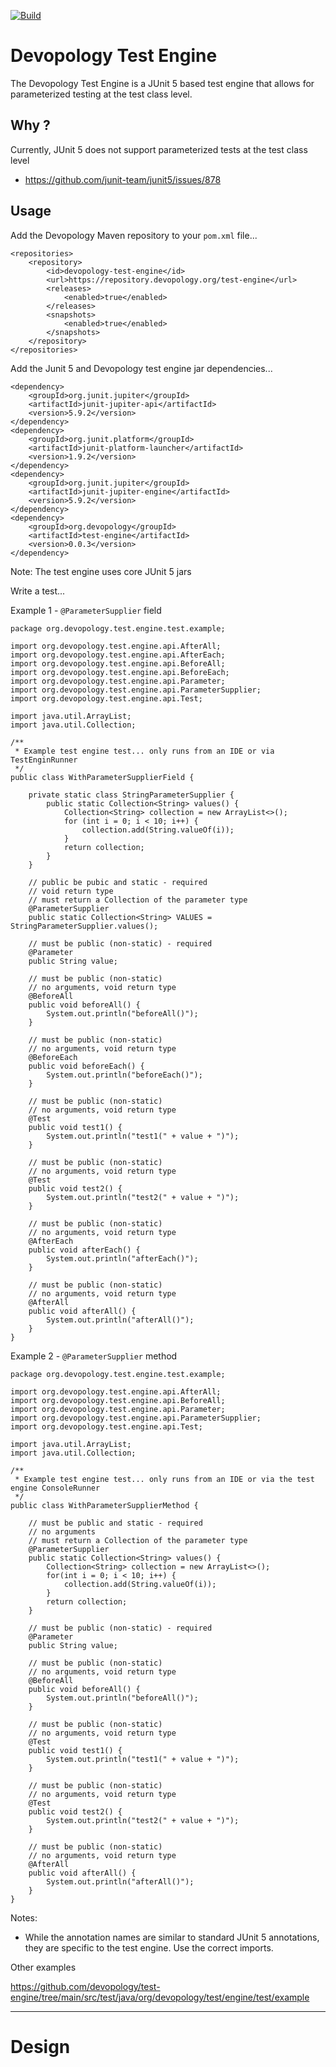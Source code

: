 [![Build](https://github.com/devopology/test-engine/actions/workflows/build.yml/badge.svg)](https://github.com/devopology/test-engine/actions/workflows/build.yml)

# Devopology Test Engine

The Devopology Test Engine is a JUnit 5 based test engine that allows for parameterized testing at the test class level.

## Why ?

Currently, JUnit 5 does not support parameterized tests at the test class level
- https://github.com/junit-team/junit5/issues/878

## Usage
 
Add the Devopology Maven repository to your `pom.xml` file...

```
<repositories>
    <repository>
        <id>devopology-test-engine</id>
        <url>https://repository.devopology.org/test-engine</url>
        <releases>
            <enabled>true</enabled>
        </releases>
        <snapshots>
            <enabled>true</enabled>
        </snapshots>
    </repository>
</repositories>
```

Add the Junit 5 and Devopology test engine jar dependencies...

```
<dependency>
    <groupId>org.junit.jupiter</groupId>
    <artifactId>junit-jupiter-api</artifactId>
    <version>5.9.2</version>
</dependency>
<dependency>
    <groupId>org.junit.platform</groupId>
    <artifactId>junit-platform-launcher</artifactId>
    <version>1.9.2</version>
</dependency>
<dependency>
    <groupId>org.junit.jupiter</groupId>
    <artifactId>junit-jupiter-engine</artifactId>
    <version>5.9.2</version>
</dependency>
<dependency>
    <groupId>org.devopology</groupId>
    <artifactId>test-engine</artifactId>
    <version>0.0.3</version>
</dependency>
```

Note: The test engine uses core JUnit 5 jars

Write a test...

Example 1 - `@ParameterSupplier` field

```
package org.devopology.test.engine.test.example;

import org.devopology.test.engine.api.AfterAll;
import org.devopology.test.engine.api.AfterEach;
import org.devopology.test.engine.api.BeforeAll;
import org.devopology.test.engine.api.BeforeEach;
import org.devopology.test.engine.api.Parameter;
import org.devopology.test.engine.api.ParameterSupplier;
import org.devopology.test.engine.api.Test;

import java.util.ArrayList;
import java.util.Collection;

/**
 * Example test engine test... only runs from an IDE or via TestEnginRunner
 */
public class WithParameterSupplierField {

    private static class StringParameterSupplier {
        public static Collection<String> values() {
            Collection<String> collection = new ArrayList<>();
            for (int i = 0; i < 10; i++) {
                collection.add(String.valueOf(i));
            }
            return collection;
        }
    }

    // public be pubic and static - required
    // void return type
    // must return a Collection of the parameter type
    @ParameterSupplier
    public static Collection<String> VALUES = StringParameterSupplier.values();

    // must be public (non-static) - required
    @Parameter
    public String value;

    // must be public (non-static)
    // no arguments, void return type
    @BeforeAll
    public void beforeAll() {
        System.out.println("beforeAll()");
    }

    // must be public (non-static)
    // no arguments, void return type
    @BeforeEach
    public void beforeEach() {
        System.out.println("beforeEach()");
    }

    // must be public (non-static)
    // no arguments, void return type
    @Test
    public void test1() {
        System.out.println("test1(" + value + ")");
    }

    // must be public (non-static)
    // no arguments, void return type
    @Test
    public void test2() {
        System.out.println("test2(" + value + ")");
    }

    // must be public (non-static)
    // no arguments, void return type
    @AfterEach
    public void afterEach() {
        System.out.println("afterEach()");
    }

    // must be public (non-static)
    // no arguments, void return type
    @AfterAll
    public void afterAll() {
        System.out.println("afterAll()");
    }
}
```

Example 2 - `@ParameterSupplier` method

```
package org.devopology.test.engine.test.example;

import org.devopology.test.engine.api.AfterAll;
import org.devopology.test.engine.api.BeforeAll;
import org.devopology.test.engine.api.Parameter;
import org.devopology.test.engine.api.ParameterSupplier;
import org.devopology.test.engine.api.Test;

import java.util.ArrayList;
import java.util.Collection;

/**
 * Example test engine test... only runs from an IDE or via the test engine ConsoleRunner
 */
public class WithParameterSupplierMethod {

    // must be public and static - required
    // no arguments
    // must return a Collection of the parameter type
    @ParameterSupplier
    public static Collection<String> values() {
        Collection<String> collection = new ArrayList<>();
        for(int i = 0; i < 10; i++) {
            collection.add(String.valueOf(i));
        }
        return collection;
    }

    // must be public (non-static) - required
    @Parameter
    public String value;

    // must be public (non-static)
    // no arguments, void return type
    @BeforeAll
    public void beforeAll() {
        System.out.println("beforeAll()");
    }

    // must be public (non-static)
    // no arguments, void return type
    @Test
    public void test1() {
        System.out.println("test1(" + value + ")");
    }

    // must be public (non-static)
    // no arguments, void return type
    @Test
    public void test2() {
        System.out.println("test2(" + value + ")");
    }

    // must be public (non-static)
    // no arguments, void return type
    @AfterAll
    public void afterAll() {
        System.out.println("afterAll()");
    }
}
```

Notes:

- While the annotation names are similar to standard JUnit 5 annotations, they are specific to the test engine. Use the correct imports.

Other examples

https://github.com/devopology/test-engine/tree/main/src/test/java/org/devopology/test/engine/test/example

---

# Design

